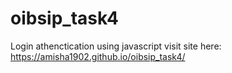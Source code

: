 # oibsip_task4
Login athenctication using javascript
visit site here:  https://amisha1902.github.io/oibsip_task4/
